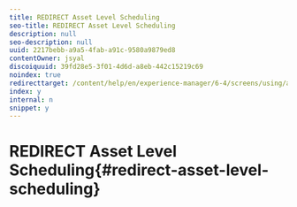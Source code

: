 ```yaml
---
title: REDIRECT Asset Level Scheduling
seo-title: REDIRECT Asset Level Scheduling
description: null
seo-description: null
uuid: 2217bebb-a9a5-4fab-a91c-9580a9879ed8
contentOwner: jsyal
discoiquuid: 39fd28e5-3f01-4d6d-a8eb-442c15219c69
noindex: true
redirecttarget: /content/help/en/experience-manager/6-4/screens/using/asset-level-scheduling
index: y
internal: n
snippet: y
---
```


# REDIRECT Asset Level Scheduling{#redirect-asset-level-scheduling}

